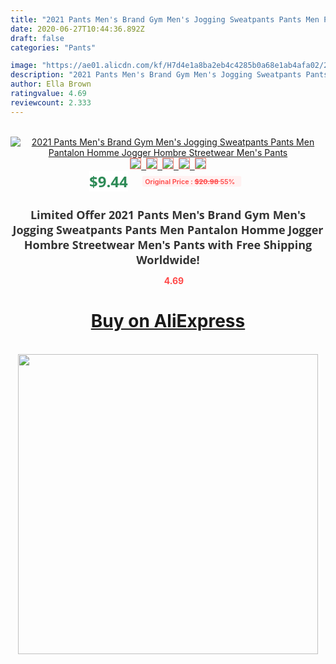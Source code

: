 ```yaml
---
title: "2021 Pants Men's Brand Gym Men's Jogging Sweatpants Pants Men Pantalon Homme Jogger Hombre Streetwear Men's Pants"
date: 2020-06-27T10:44:36.892Z
draft: false
categories: "Pants"

image: "https://ae01.alicdn.com/kf/H7d4e1a8ba2eb4c4285b0a68e1ab4afa02/2021-Pants-Men-s-Brand-Gym-Men-s-Jogging-Sweatpants-Pants-Men-Pantalon-Homme-Jogger-Hombre.jpg"
description: "2021 Pants Men's Brand Gym Men's Jogging Sweatpants Pants Men Pantalon Homme Jogger Hombre Streetwear Men's Pants"
author: Ella Brown
ratingvalue: 4.69
reviewcount: 2.333
---
```

<br>
<div style="text-align: center;">
<a href="https://s.click.aliexpress.com/e/_A7Ym8d" target="_blank" rel="nofollow noopener noreferrer"><img alt="2021 Pants Men's Brand Gym Men's Jogging Sweatpants Pants Men Pantalon Homme Jogger Hombre Streetwear Men's Pants" class="magnifier-image" src="https://ae01.alicdn.com/kf/H7d4e1a8ba2eb4c4285b0a68e1ab4afa02/2021-Pants-Men-s-Brand-Gym-Men-s-Jogging-Sweatpants-Pants-Men-Pantalon-Homme-Jogger-Hombre.jpg_640x640.jpg">
<br>
<img style="border:1px solid salmon" src="https://ae01.alicdn.com/kf/H7d4e1a8ba2eb4c4285b0a68e1ab4afa02/2021-Pants-Men-s-Brand-Gym-Men-s-Jogging-Sweatpants-Pants-Men-Pantalon-Homme-Jogger-Hombre.jpg_120x120.jpg">&nbsp;&nbsp;<img style="border:1px solid salmon" src="https://ae01.alicdn.com/kf/H3f5a6e241cae4fa984ec23113c80c02ar/2021-Pants-Men-s-Brand-Gym-Men-s-Jogging-Sweatpants-Pants-Men-Pantalon-Homme-Jogger-Hombre.jpg_120x120.jpg">&nbsp;&nbsp;<img style="border:1px solid salmon" src="https://ae01.alicdn.com/kf/H1376c78f29a4458fbf24610c2b806a82O/2021-Pants-Men-s-Brand-Gym-Men-s-Jogging-Sweatpants-Pants-Men-Pantalon-Homme-Jogger-Hombre.jpg_120x120.jpg">&nbsp;&nbsp;<img style="border:1px solid salmon" src="https://ae01.alicdn.com/kf/H13820377a6f24b75953e7b6f88732053L/2021-Pants-Men-s-Brand-Gym-Men-s-Jogging-Sweatpants-Pants-Men-Pantalon-Homme-Jogger-Hombre.jpg_120x120.jpg">&nbsp;&nbsp;<img style="border:1px solid salmon" src="https://ae01.alicdn.com/kf/H34e87b6450d34b6da7659db841c6efbbE/2021-Pants-Men-s-Brand-Gym-Men-s-Jogging-Sweatpants-Pants-Men-Pantalon-Homme-Jogger-Hombre.jpg_120x120.jpg"></a></div><br0>
<div style="text-align: center;"><span style="background-color: white; border: 0px; box-sizing: border-box; color: seagreen; display: inline-block; font-family: &quot;open sans&quot; , &quot;arial&quot; , &quot;helvetica&quot; , sans-serif , &quot;heiti&quot;; font-size: 24px; font-stretch: inherit; font-weight: 700; line-height: inherit; margin: 0px 10px 0px 0px; padding: 0px; vertical-align: middle;">$9.44 </span>
<span style="background: rgb(255 , 241 , 241); border-radius: 3px; border: 0px; box-sizing: border-box; color: #ff4747; display: inline-block; font-family: inherit; font-size: 12px; font-stretch: inherit; font-style: inherit; font-variant: inherit; font-weight: 600; line-height: inherit; margin: 0px; padding: 2px 5px; transform: scale(0.9); vertical-align: middle;">Original Price : <b style="text-decoration: line-through;">$20.98 </b> 55%&nbsp;&nbsp;</span></div>
<h1 style="color: #333333; display: inline-block; font-family: &quot;open sans&quot; , &quot;arial&quot; , &quot;helvetica&quot; , sans-serif , &quot;heiti&quot;; font-size: 18px; font-stretch: inherit; font-weight: 700; text-align: center;">Limited Offer 2021 Pants Men's Brand Gym Men's Jogging Sweatpants Pants Men Pantalon Homme Jogger Hombre Streetwear Men's Pants with Free Shipping Worldwide!</h1>
<div style="color: #ff4747; text-align: center;">
<img src="https://4.bp.blogspot.com/-M0ZcTcb-5uY/XleCXlxnR4I/AAAAAAAAAEc/OrjgMkXV1oMQFaCRZj5HQwOCBcu3w1FegCPcBGAYYCw/s1600/star.png" style="height: 15px;">&nbsp;<b>4.69</b></div>
<div class="button_cont" align="center"><a class="buynow_a" href="https://s.click.aliexpress.com/e/_A7Ym8d" target="_blank" rel="nofollow noopener noreferrer"><H1>Buy on AliExpress</H1></a></div><br>
<div class="separator" style="clear: both; text-align: center;">
<img src="https://lh3.googleusercontent.com/-pTy5HemUv9M/XlePHvY0dAI/AAAAAAAAAE4/0nX5iRUoIWY8eMW9Dpxeirr157OZliDIgCLcBGAsYHQ/s1600/badge.gif" width="480">
</div>
